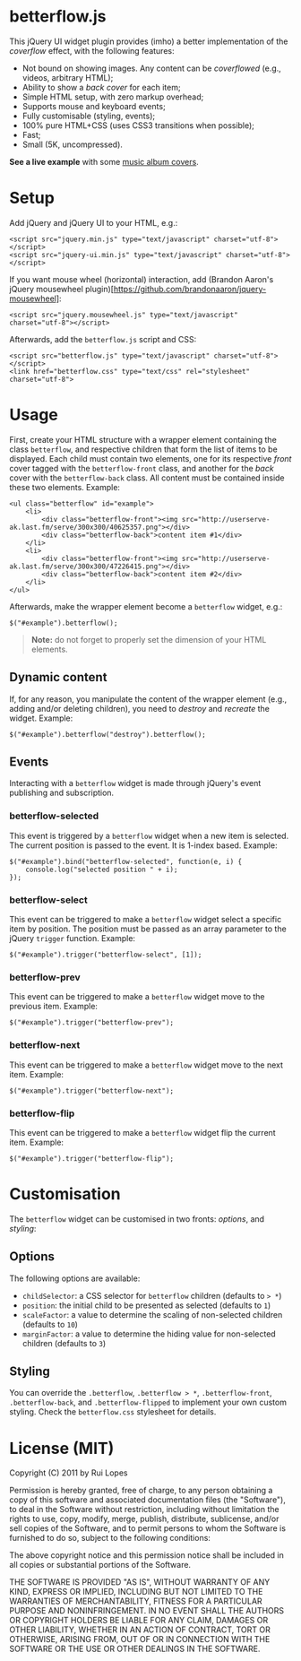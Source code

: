 # betterflow.js
This jQuery UI widget plugin provides (imho) a better implementation of the _coverflow_ effect, with the following features:

* Not bound on showing images. Any content can be _coverflowed_ (e.g., videos, arbitrary HTML);
* Ability to show a _back cover_ for each item;
* Simple HTML setup, with zero markup overhead;
* Supports mouse and keyboard events;
* Fully customisable (styling, events);
* 100% pure HTML+CSS (uses CSS3 transitions when possible);
* Fast;
* Small (5K, uncompressed).

**See a live example** with some [music album covers](http://ruidlopes.github.com/betterflow.js/).

# Setup

Add jQuery and jQuery UI to your HTML, e.g.:

	<script src="jquery.min.js" type="text/javascript" charset="utf-8"></script>
	<script src="jquery-ui.min.js" type="text/javascript" charset="utf-8"></script>

If you want mouse wheel (horizontal) interaction, add (Brandon Aaron's jQuery mousewheel plugin)[https://github.com/brandonaaron/jquery-mousewheel]:

	<script src="jquery.mousewheel.js" type="text/javascript" charset="utf-8"></script>

Afterwards, add the `betterflow.js` script and CSS:

	<script src="betterflow.js" type="text/javascript" charset="utf-8"></script>
	<link href="betterflow.css" type="text/css" rel="stylesheet" charset="utf-8">

# Usage

First, create your HTML structure with a wrapper element containing the class `betterflow`, and respective children that form the list of items to be displayed. Each child must contain two elements, one for its respective _front_ cover tagged with the `betterflow-front` class, and another for the _back_ cover with the `betterflow-back` class. All content must be contained inside these two elements. Example:

	<ul class="betterflow" id="example">
		<li>
			<div class="betterflow-front"><img src="http://userserve-ak.last.fm/serve/300x300/40625357.png"></div>
			<div class="betterflow-back">content item #1</div>
		</li>
		<li>
			<div class="betterflow-front"><img src="http://userserve-ak.last.fm/serve/300x300/47226415.png"></div>
			<div class="betterflow-back">content item #2</div>
		</li>
	</ul>

Afterwards, make the wrapper element become a `betterflow` widget, e.g.:

	$("#example").betterflow();

> **Note:** do not forget to properly set the dimension of your HTML elements.

## Dynamic content

If, for any reason, you manipulate the content of the wrapper element (e.g., adding and/or deleting children), you need to _destroy_ and _recreate_ the widget. Example:

	$("#example").betterflow("destroy").betterflow();

## Events

Interacting with a `betterflow` widget is made through jQuery's event publishing and subscription.

### betterflow-selected

This event is triggered by a `betterflow` widget when a new item is selected. The current position is passed to the event. It is 1-index based. Example:

	$("#example").bind("betterflow-selected", function(e, i) {
		console.log("selected position " + i);
	});

### betterflow-select

This event can be triggered to make a `betterflow` widget select a specific item by position. The position must be passed as an array parameter to the jQuery `trigger` function. Example:

	$("#example").trigger("betterflow-select", [1]);

### betterflow-prev

This event can be triggered to make a `betterflow` widget move to the previous item. Example:

	$("#example").trigger("betterflow-prev");

### betterflow-next

This event can be triggered to make a `betterflow` widget move to the next item. Example:

	$("#example").trigger("betterflow-next");

### betterflow-flip

This event can be triggered to make a `betterflow` widget flip the current item. Example:

	$("#example").trigger("betterflow-flip");

# Customisation

The `betterflow` widget can be customised in two fronts: _options_, and _styling_:

## Options

The following options are available:

* `childSelector`: a CSS selector for `betterflow` children (defaults to `> *`)
* `position`: the initial child to be presented as selected (defaults to `1`)
* `scaleFactor`: a value to determine the scaling of non-selected children (defaults to `10`)
* `marginFactor`: a value to determine the hiding value for non-selected children (defaults to `3`)

## Styling

You can override the `.betterflow`, `.betterflow > *`, `.betterflow-front`, `.betterflow-back`, and `.betterflow-flipped` to implement your own custom styling. Check the `betterflow.css` stylesheet for details.

# License (MIT)

Copyright (C) 2011 by Rui Lopes

Permission is hereby granted, free of charge, to any person obtaining a copy
of this software and associated documentation files (the "Software"), to deal
in the Software without restriction, including without limitation the rights
to use, copy, modify, merge, publish, distribute, sublicense, and/or sell
copies of the Software, and to permit persons to whom the Software is
furnished to do so, subject to the following conditions:

The above copyright notice and this permission notice shall be included in
all copies or substantial portions of the Software.

THE SOFTWARE IS PROVIDED "AS IS", WITHOUT WARRANTY OF ANY KIND, EXPRESS OR
IMPLIED, INCLUDING BUT NOT LIMITED TO THE WARRANTIES OF MERCHANTABILITY,
FITNESS FOR A PARTICULAR PURPOSE AND NONINFRINGEMENT. IN NO EVENT SHALL THE
AUTHORS OR COPYRIGHT HOLDERS BE LIABLE FOR ANY CLAIM, DAMAGES OR OTHER
LIABILITY, WHETHER IN AN ACTION OF CONTRACT, TORT OR OTHERWISE, ARISING FROM,
OUT OF OR IN CONNECTION WITH THE SOFTWARE OR THE USE OR OTHER DEALINGS IN
THE SOFTWARE.